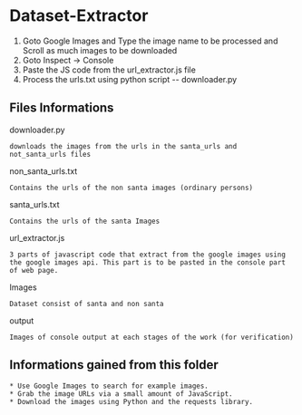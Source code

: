 # Dataset-Extractor

  1) Goto Google Images and Type the image name to be processed and Scroll as much images to be downloaded
  2) Goto Inspect -> Console
  3) Paste the JS code from the url_extractor.js file
  4) Process the urls.txt using python script -- downloader.py

## Files Informations

downloader.py

```
downloads the images from the urls in the santa_urls and not_santa_urls files
```

non_santa_urls.txt

```
Contains the urls of the non santa images (ordinary persons)
```

santa_urls.txt

```
Contains the urls of the santa Images
```

url_extractor.js

```
3 parts of javascript code that extract from the google images using the google images api. This part is to be pasted in the console part of web page.
```

Images

```
Dataset consist of santa and non santa
```

output

```
Images of console output at each stages of the work (for verification)
```

## Informations gained from this folder

```
* Use Google Images to search for example images.
* Grab the image URLs via a small amount of JavaScript.
* Download the images using Python and the requests library.

```
